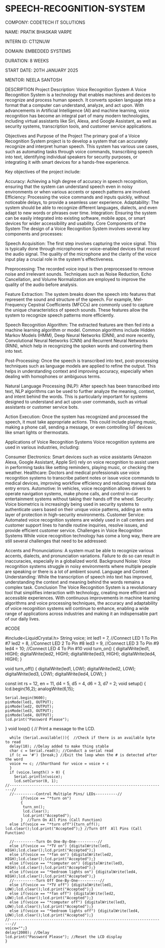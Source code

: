 # SPEECH-RECOGNITION-SYSTEM
COMPONY: CODETECH IT SOLUTIONS

NAME: PRATIK BHASKAR VARPE

INTERN ID: CT12NUW

DOMAIN: EMBEDDED SYSTEMS

DURATION: 8 WEEKS

START DATE: 20TH JANUARY 2025

MENTOR: NEELA SANTOSH

DESCRIPTION
Project Description: Voice Recognition System
A Voice Recognition System is a technology that enables machines and devices to recognize and process human speech. It converts spoken language into a format that a computer can understand, analyze, and act upon. With advancements in Artificial Intelligence (AI) and machine learning, voice recognition has become an integral part of many modern technologies, including virtual assistants like Siri, Alexa, and Google Assistant, as well as security systems, transcription tools, and customer service applications.

Objectives and Purpose of the Project
The primary goal of a Voice Recognition System project is to develop a system that can accurately recognize and interpret human speech. This system has various use cases, such as automating tasks through voice commands, transcribing speech into text, identifying individual speakers for security purposes, or integrating it with smart devices for a hands-free experience.

Key objectives of the project include:

Accuracy: Achieving a high degree of accuracy in speech recognition, ensuring that the system can understand speech even in noisy environments or when various accents or speech patterns are involved.
Efficiency: Processing the voice commands and inputs quickly, without noticeable delays, to provide a seamless user experience.
Adaptability: The system should be able to recognize different languages, dialects, and even adapt to new words or phrases over time.
Integration: Ensuring the system can be easily integrated into existing software, mobile apps, or smart devices for wider accessibility and usability.
Core Components of the System
The design of a Voice Recognition System involves several key components and processes:

Speech Acquisition: The first step involves capturing the voice signal. This is typically done through microphones or voice-enabled devices that record the audio signal. The quality of the microphone and the clarity of the voice input play a crucial role in the system's effectiveness.

Preprocessing: The recorded voice input is then preprocessed to remove noise and irrelevant sounds. Techniques such as Noise Reduction, Echo Cancellation, and Volume Normalization are employed to improve the quality of the audio before analysis.

Feature Extraction: The system breaks down the speech into features that represent the sound and structure of the speech. For example, Mel-Frequency Cepstral Coefficients (MFCCs) are commonly used to capture the unique characteristics of speech sounds. These features allow the system to recognize speech patterns more efficiently.

Speech Recognition Algorithm: The extracted features are then fed into a machine learning algorithm or model. Common algorithms include Hidden Markov Models (HMM), Deep Neural Networks (DNN), and more recently, Convolutional Neural Networks (CNN) and Recurrent Neural Networks (RNN), which help in recognizing the spoken words and converting them into text.

Post-Processing: Once the speech is transcribed into text, post-processing techniques such as language models are applied to refine the output. This helps in understanding context and improving accuracy, especially when dealing with homophones or ambiguous terms.

Natural Language Processing (NLP): After speech has been transcribed into text, NLP algorithms can be used to further analyze the meaning, context, and intent behind the words. This is particularly important for systems designed to understand and act upon user commands, such as virtual assistants or customer service bots.

Action Execution: Once the system has recognized and processed the speech, it must take appropriate actions. This could include playing music, making a phone call, sending a message, or even controlling IoT devices like smart lights or thermostats.

Applications of Voice Recognition Systems
Voice recognition systems are used in various industries, including:

Consumer Electronics: Smart devices such as voice assistants (Amazon Alexa, Google Assistant, Apple Siri) rely on voice recognition to assist users in performing tasks like setting reminders, playing music, or checking the weather.
Healthcare: Doctors and medical professionals use voice recognition systems to transcribe patient notes or issue voice commands to medical devices, improving workflow efficiency and reducing manual data entry errors.
Automotive: In vehicles, voice recognition allows drivers to operate navigation systems, make phone calls, and control in-car entertainment systems without taking their hands off the wheel.
Security: Voice biometrics is increasingly being used in security systems to authenticate users based on their unique voice patterns, adding an extra layer of protection in high-security environments.
Customer Service: Automated voice recognition systems are widely used in call centers and customer support lines to handle routine inquiries, resolve issues, and provide efficient customer service.
Challenges in Voice Recognition Systems
While voice recognition technology has come a long way, there are still several challenges that need to be addressed:

Accents and Pronunciations: A system must be able to recognize various accents, dialects, and pronunciation variations. Failure to do so can result in inaccuracies, especially in a globalized world.
Background Noise: Voice recognition systems struggle in noisy environments where multiple people are speaking or there is a lot of ambient sound.
Language and Context Understanding: While the transcription of speech into text has improved, understanding the context and meaning behind the words remains a complex task.
Conclusion
The Voice Recognition System is a revolutionary tool that simplifies interaction with technology, creating more efficient and accessible experiences. With continuous improvements in machine learning algorithms and voice processing techniques, the accuracy and adaptability of voice recognition systems will continue to enhance, enabling a wide range of applications across industries and making it an indispensable part of our daily lives.

#CODE

#include<LiquidCrystal.h> String voice; int led1 = 7, //Connect LED 1 To Pin #7 led2 = 8, //Connect LED 2 To Pin #8 led3 = 9, //Connect LED 3 To Pin #9 led4 = 10; //Connect LED 4 To Pin #10 void turn_on() { digitalWrite(led1, HIGH); digitalWrite(led2, HIGH); digitalWrite(led3, HIGH); digitalWrite(led4, HIGH); }

   void turn_off()
   {
        digitalWrite(led1, LOW);
        digitalWrite(led2, LOW);
        digitalWrite(led3, LOW);
        digitalWrite(led4, LOW);
   }

   const int rs = 12, en = 11, d4 = 5, d5 = 4, d6 = 3, d7 = 2;
   void setup() 
   {
    lcd.begin(16,2);
    analogWrite(6,15);

    Serial.begin(9600);
    pinMode(led1, OUTPUT);
    pinMode(led2, OUTPUT);
    pinMode(led3, OUTPUT);
    pinMode(led4, OUTPUT);
    lcd.print("Password Please");
   }
   void loop() 
    {
      // Print a message to the LCD.

      while (Serial.available()){  //Check if there is an available byte to read
      delay(10); //Delay added to make thing stable
      char c = Serial.read(); //Conduct a serial read
      if (c == '#') {break;} //Exit the loop when the # is detected after the word
      voice += c; //Shorthand for voice = voice + c
      } 
      if (voice.length() > 0) {
        Serial.println(voice);
        lcd.setCursor(0, 1);
    //-----------------------------------------------------------------------//   
      //----------Control Multiple Pins/ LEDs----------// 
           if(voice == "*turn on") 
           {
            turn_on();
            lcd.clear();
            lcd.print("Accepted");
           }  //Turn On All Pins (Call Function)
      else if(voice == "*turn off"){turn_off(); lcd.clear();lcd.print("Accepted");} //Turn Off  All Pins (Call Function)

      //----------Turn On One-By-One----------//
      else if(voice == "*TV on") {digitalWrite(led1, HIGH);lcd.clear();lcd.print("Accepted");}
      else if(voice == "*fan on") {digitalWrite(led2, HIGH);lcd.clear();lcd.print("Accepted");}
      else if(voice == "*computer on") {digitalWrite(led3, HIGH);lcd.clear();lcd.print("Accepted");}
      else if(voice == "*bedroom lights on") {digitalWrite(led4, HIGH);lcd.clear();lcd.print("Accepted");}
      //----------Turn Off One-By-One----------//
      else if(voice == "*TV off") {digitalWrite(led1, LOW);lcd.clear();lcd.print("Accepted");}
      else if(voice == "*fan off") {digitalWrite(led2, LOW);lcd.clear();lcd.print("Accepted");}
      else if(voice == "*computer off") {digitalWrite(led3, LOW);lcd.clear();lcd.print("Accepted");}
      else if(voice == "*bedroom lights off") {digitalWrite(led4, LOW);lcd.clear();lcd.print("Accepted");}
    //-----------------------------------------------------------------------// 
    voice="";}
    delay(2000); //Delay 
    lcd.print("Password Please"); //Reset the LCD display
    }
